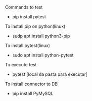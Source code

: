 Commands to test
- pip install pytest

To install pip on python(linux)
- sudp apt install python3-pip

To install pytest(linux)
- sudo apt install python-pytest

To execute test
- pytest [local da pasta para executar]

To install connector to DB
- pip install PyMySQL